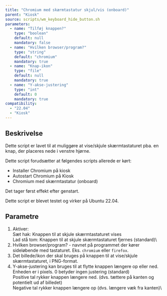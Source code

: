 ```yaml
---
title: "Chromium med skærmtastatur skjul/vis (onboard)"
parent: "Kiosk"
source: scripts/wm_keyboard_hide_button.sh
parameters:
  - name: "Tilføj knappen?"
    type: "boolean"
    default: null
    mandatory: false
  - name: "Hvilken browser/program?"
    type: "string"
    default: "chromium"
    mandatory: true
  - name: "Knap-ikon"
    type: "file"
    default: null
    mandatory: true
  - name: "Y-akse-justering"
    type: "int"
    default: 0
    mandatory: true
compatibility: 
  - "22.04"
  - "Kiosk"
---
```


## Beskrivelse
Dette script er lavet til at muliggøre at vise/skjule skærmtastaturet pba. en knap, 
der placeres nede i venstre hjørne.

Dette script forudsætter at følgendes scripts allerede er kørt:
- Installer Chromium på kiosk
- Autostart Chromium på Kiosk
- Chromium med skærmtastatur (onboard)

Det tager først effekt efter genstart.

Dette script er blevet testet og virker på Ubuntu 22.04.

## Parametre
1. Aktiver: \
  Sæt hak: Knappen til at skjule skærmtastaturet vises\
  Lad stå tom: Knappen til at skjule skærmtastaturet fjernes (standard)\
2. Hvilken browser/program? - navnet på programmet der kører sideløbende med tastaturet. Eks. `chromium` eller `firefox`.
3. Det billede/ikon der skal bruges på knappen til at vise/skjule skærmtastaturet, i PNG-format. 
4. Y-akse-justering kan bruges til at flytte knappen længere op eller ned. Enheden er i pixels. 
0 betyder ingen justering (standard)\
Positive tal rykker knappen længere ned. (dvs. tættere på kanten og potentielt ud af billedet)\
Negative tal rykker knappen længere op (dvs. længere væk fra kanten)\

